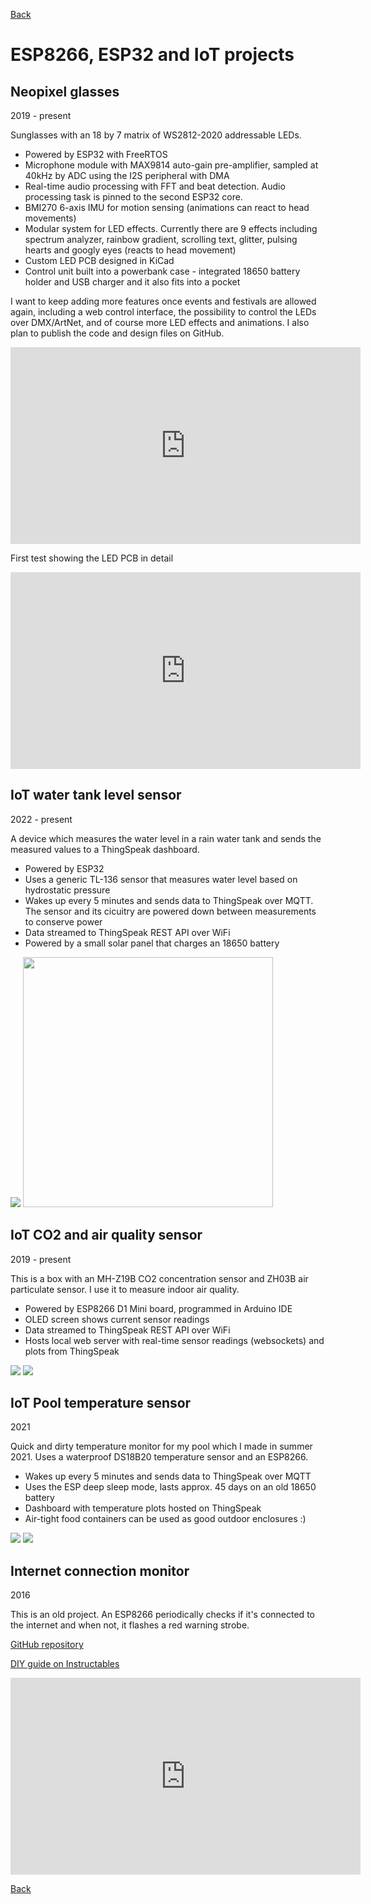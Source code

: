 [Back](https://3zuli.github.io/)

# ESP8266, ESP32 and IoT projects


## Neopixel glasses
2019 - present

Sunglasses with an 18 by 7 matrix of WS2812-2020 addressable LEDs.
- Powered by ESP32 with FreeRTOS
- Microphone module with MAX9814 auto-gain pre-amplifier, sampled at 40kHz by ADC using the I2S peripheral with DMA
- Real-time audio processing with FFT and beat detection. Audio processing task is pinned to the second ESP32 core.
- BMI270 6-axis IMU for motion sensing (animations can react to head movements)
- Modular system for LED effects. Currently there are 9 effects including spectrum analyzer, rainbow gradient, scrolling text, glitter, pulsing hearts and googly eyes (reacts to head movement)
- Custom LED PCB designed in KiCad
- Control unit built into a powerbank case - integrated 18650 battery holder and USB charger and it also fits into a pocket

I want to keep adding more features once events and festivals are allowed again, including a web control interface, the possibility to control the LEDs over DMX/ArtNet, and of course more LED effects and animations. I also plan to publish the code and design files on GitHub.

<iframe width="560" height="315" src="https://www.youtube.com/embed/gHiiCOIrOpQ" title="YouTube video player" frameborder="0" allow="accelerometer; autoplay; clipboard-write; encrypted-media; gyroscope; picture-in-picture" allowfullscreen></iframe>

First test showing the LED PCB in detail

<iframe width="560" height="315" src="https://www.youtube.com/embed/k-fCb0Cq5mE" title="YouTube video player" frameborder="0" allow="accelerometer; autoplay; clipboard-write; encrypted-media; gyroscope; picture-in-picture" allowfullscreen></iframe>


## IoT water tank level sensor
2022 - present

A device which measures the water level in a rain water tank and sends the measured values to a ThingSpeak dashboard.
- Powered by ESP32
- Uses a generic TL-136 sensor that measures water level based on hydrostatic pressure
- Wakes up every 5 minutes and sends data to ThingSpeak over MQTT. The sensor and its cicuitry are powered down between measurements to conserve power
- Data streamed to ThingSpeak REST API over WiFi
- Powered by a small solar panel that charges an 18650 battery


<img src="img/water_level_device.jpg">

<img width="400" src="img/water_level_dashboard.jpg">


## IoT CO2 and air quality sensor
2019 - present

This is a box with an MH-Z19B CO2 concentration sensor and ZH03B air particulate sensor. I use it to measure indoor air quality.
- Powered by ESP8266 D1 Mini board, programmed in Arduino IDE
- OLED screen shows current sensor readings
- Data streamed to ThingSpeak REST API over WiFi
- Hosts local web server with real-time sensor readings (websockets) and plots from ThingSpeak

<img src="img/co2_sensor.jpg">

<img src="img/co2_screen.jpg">


## IoT Pool temperature sensor
2021

Quick and dirty temperature monitor for my pool which I made in summer 2021. Uses a waterproof DS18B20 temperature sensor and an ESP8266.
- Wakes up every 5 minutes and sends data to ThingSpeak over MQTT
- Uses the ESP deep sleep mode, lasts approx. 45 days on an old 18650 battery
- Dashboard with temperature plots hosted on ThingSpeak
- Air-tight food containers can be used as good outdoor enclosures :)

<img src="img/pooltemp1.jpg">

<img src="img/pooltemp_screen.jpg">


## Internet connection monitor
2016

This is an old project. An ESP8266 periodically checks if it's connected to the internet and when not, it flashes a red warning strobe.

[GitHub repository](https://github.com/3zuli/esp_internet_alarm)

[DIY guide on Instructables](https://www.instructables.com/ESP8266-Internet-Alarm/)

<iframe width="560" height="315" src="https://www.youtube.com/embed/JE0zQ7cr_xE" title="YouTube video player" frameborder="0" allow="accelerometer; autoplay; clipboard-write; encrypted-media; gyroscope; picture-in-picture" allowfullscreen></iframe>

[Back](https://3zuli.github.io/)